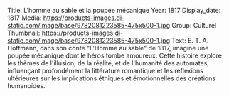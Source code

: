 Title: L'homme au sable et la poupée mécanique
Year: 1817
Display_date: 1817
Media: https://products-images.di-static.com/image/base/9782081223585-475x500-1.jpg
Group: Culturel
Thumbnail: https://products-images.di-static.com/image/base/9782081223585-475x500-1.jpg
Text: E. T. A. Hoffmann, dans son conte "L'Homme au sable" de 1817, imagine une poupée mécanique dont le héros tombe amoureux. Cette histoire explore les thèmes de l'illusion, de la réalité, et de l'humanité des automates, influençant profondément la littérature romantique et les réflexions ultérieures sur les implications éthiques et émotionnelles des créations humanoïdes.